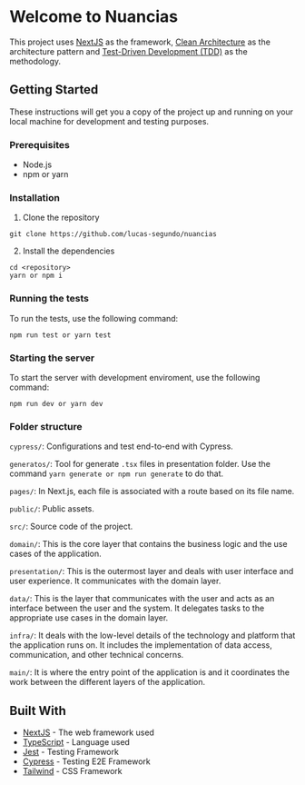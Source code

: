 # Welcome to Nuancias

This project uses [NextJS](https://nextjs.org/) as the framework, [Clean Architecture](https://blog.cleancoder.com/uncle-bob/2012/08/13/the-clean-architecture.html) as the architecture pattern and [Test-Driven Development (TDD)](https://en.wikipedia.org/wiki/Test-driven_development) as the methodology.

## Getting Started

These instructions will get you a copy of the project up and running on your local machine for development and testing purposes.

### Prerequisites

- Node.js
- npm or yarn

### Installation

1. Clone the repository
```
git clone https://github.com/lucas-segundo/nuancias
```

2. Install the dependencies
```
cd <repository>
yarn or npm i
```

### Running the tests

To run the tests, use the following command:
```
npm run test or yarn test
```

### Starting the server

To start the server with development enviroment, use the following command:
```
npm run dev or yarn dev
```

### Folder structure 

```cypress/```: Configurations and test end-to-end with Cypress.

```generatos/```: Tool for generate ```.tsx``` files in presentation folder. Use the command ```yarn generate or npm run generate``` to do that.

```pages/```: In Next.js, each file is associated with a route based on its file name.

```public/```: Public assets.

```src/```: Source code of the project.

```domain/```: This is the core layer that contains the business logic and the use cases of the application.

```presentation/```: This is the outermost layer and deals with user interface and user experience. It communicates with the domain layer.

```data/```: This is the layer that communicates with the user and acts as an interface between the user and the system. It delegates tasks to the appropriate use cases in the domain layer.

```infra/```: It deals with the low-level details of the technology and platform that the application runs on. It includes the implementation of data access, communication, and other technical concerns.

```main/```:  It is where the entry point of the application is and it coordinates the work between the different layers of the application.

## Built With

- [NextJS](https://nextjs.org/) - The web framework used
- [TypeScript](https://www.typescriptlang.org/) - Language used
- [Jest](https://jestjs.io/) - Testing Framework
- [Cypress](https://www.cypress.io/) - Testing E2E Framework
- [Tailwind](https://tailwindcss.com/) - CSS Framework
